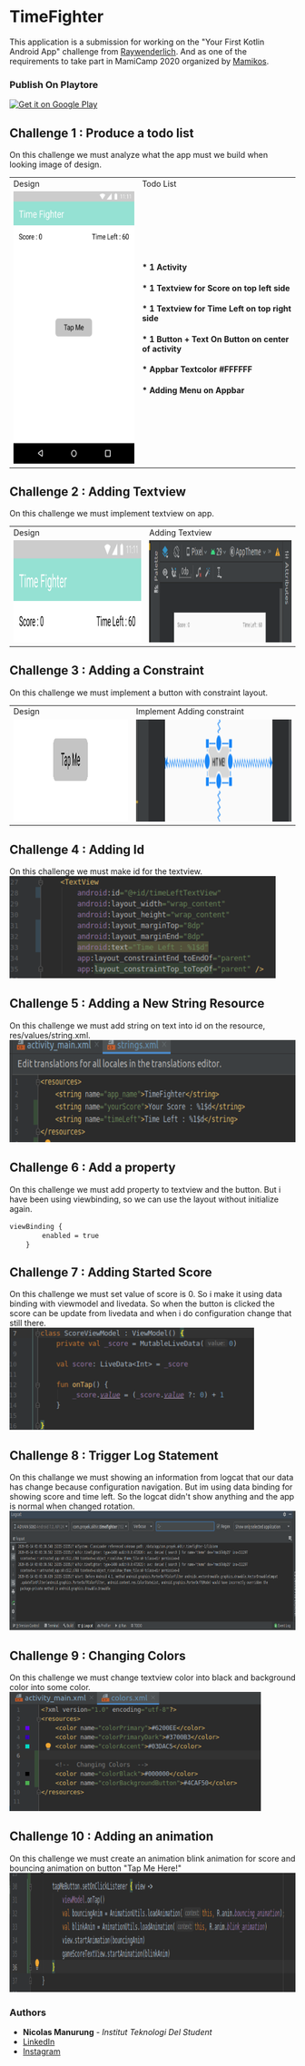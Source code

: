 # TimeFighter

This application is a submission for working on the "Your First Kotlin Android App" challenge from [Raywenderlich](https://www.raywenderlich.com/4936497-your-first-kotlin-android-app).
And as one of the requirements to take part in MamiCamp 2020 organized by [Mamikos](https://mamikos.com/).

### Publish On Playtore

<a href='https://play.google.com/store/apps/details?id=com.proyek.akhir.timefighter&pcampaignid=pcampaignidMKT-Other-global-all-co-prtnr-py-PartBadge-Mar2515-1'><img alt='Get it on Google Play' src='https://play.google.com/intl/en_us/badges/static/images/badges/en_badge_web_generic.png'/></a>

## Challenge 1 : Produce a todo list
On this challenge we must analyze what the app must we build when looking image of design.
<table>
  <tr>
    <td>Design</td>
     <td>Todo List</td>
  </tr>
  <tr>
    <td><img src="https://github.com/nick2905/TimeFighter/blob/master/screenshot/challenge_basic_todo_list.png" width=270 height=480></td>
    <td>
      <h4>* 1 Activity</h4>
      <h4>* 1 Textview for Score on top left side</h4>
      <h4>* 1 Textview for Time Left on top right side</h4>
      <h4>* 1 Button + Text On Button on center of activity</h4>
      <h4>* Appbar Textcolor #FFFFFF</h4>
      <h4>* Adding Menu on Appbar</h4>
    </td>
  </tr>
 </table>

## Challenge 2 : Adding Textview
On this challenge we must implement textview on app.
<table>
  <tr>
    <td>Design</td>
     <td>Adding Textview</td>
  </tr>
  <tr>
    <td><img src="https://github.com/nick2905/TimeFighter/blob/master/screenshot/challenge_basic_add_textview.png" height=180></td>
    <td>
      <img src="https://github.com/nick2905/TimeFighter/blob/master/screenshot/challenge_add_text_view_implement.png" height=180>
    </td>
  </tr>
 </table>

## Challenge 3 : Adding a Constraint
On this challenge we must implement a button with constraint layout.
<table>
  <tr>
    <td>Design</td>
    <td>Implement Adding constraint</td>
  </tr>
  <tr>
    <td><img src="https://github.com/nick2905/TimeFighter/blob/master/screenshot/challenge_basic_adding_constraint.png" height=180></td>
    <td><img src="https://github.com/nick2905/TimeFighter/blob/master/screenshot/challenge_implement_adding_constraint.png" height=180></td>
  </tr>
</table>

## Challenge 4 : Adding Id
On this challenge we must make id for the textview.
<br>
<img src="https://github.com/nick2905/TimeFighter/blob/master/screenshot/challenge_adding_id.png" height=180/>

## Challenge 5 : Adding a New String Resource
On this challenge we must add string on text into id on the resource, res/values/string.xml.
<br>
<img src="https://github.com/nick2905/TimeFighter/blob/master/screenshot/challenge_adding_string.png" height=180/>

## Challenge 6 : Add a property
On this challenge we must add property to textview and the button. But i have been using viewbinding, so we can use the layout without initialize again.
```
viewBinding {
        enabled = true
    }
```
## Challenge 7 : Adding Started Score
On this challenge we must set value of score is 0. So i make it using data binding with viewmodel and livedata. So when the button is clicked the score can be update from livedata and when i do configuration change that still there.
<br>
<img src="https://github.com/nick2905/TimeFighter/blob/master/screenshot/challenge_display_starting_score.png" height=180/>

## Challenge 8 : Trigger Log Statement
On this challange we must showing an information from logcat that our data has change because configuration navigation. But im using data binding for showing score and time left. So the logcat didn't show anything and the app is normal when changed rotation.
<br>
<img src="https://github.com/nick2905/TimeFighter/blob/master/screenshot/challenge_trigger_log_statement.png" height=210/>

## Challenge 9 : Changing Colors
On this challenge we must change textview color into black and background color into some color.
<br>
<img src="https://github.com/nick2905/TimeFighter/blob/master/screenshot/challenge_changing_colors.png" height=210/>

## Challenge 10 : Adding an animation
On this challenge we must create an animation blink animation for score and bouncing animation on button "Tap Me Here!"
<br>
<img src="https://github.com/nick2905/TimeFighter/blob/master/screenshot/challenge_add_an_animation.png" height=210/>

### Authors

* **Nicolas Manurung** - *Institut Teknologi Del Student* 
* [LinkedIn](https://www.linkedin.com/in/nicolas-manurung-263204190/)
* [Instagram](https://www.instagram.com/nicolasmanurung/)
